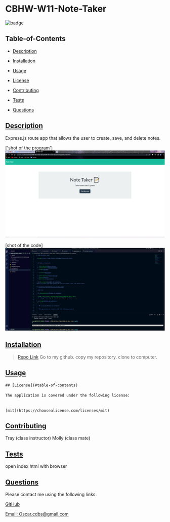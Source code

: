 # CBHW-W11-Note-Taker

 ![badge](https://img.shields.io/badge/license-mit-blue)
    

  ## Table-of-Contents

  * [Description](#description)
  * [Installation](#installation)
  * [Usage](#usage)
  
  * [License](#license)
    
  * [Contributing](#contributing)
  * [Tests](#tests)
  * [Questions](#questions)
  
  ## [Description](#table-of-contents)
Express.js route app that allows the user to create, save, and delete notes.
  
  ['shot of the program']
![](/Assets/Screenshot2022-05-21150357.png)
 
 [shot of the code]
 ![](Assets/Screenshot2022-05-22020904.png)
  

  ## [Installation](#table-of-contents)

  >[Repo Link](https://github.com/Plavala/CBHW-W11-Note-Taker) 
  Go to my github. copy my repository. clone to computer. 

  ## [Usage](#table-of-contents)

  
    ## [License](#table-of-contents)
  
    The application is covered under the following license:
  
    
    [mit](https://choosealicense.com/licenses/mit)
      
      

  ## [Contributing](#table-of-contents)
  
  
  Tray (class instructor) 
  Molly (class mate)
    

  ## [Tests](#table-of-contents)

  open index html with browser

  ## [Questions](#table-of-contents)

  Please contact me using the following links:

  [GitHub](https://github.com/Plavala)

  [Email: Oscar.cdbs@gmail.com](mailto:Oscar.cdbs@gmail.com)
